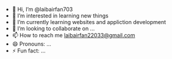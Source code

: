 - 👋 Hi, I’m @laibairfan703
- 👀 I’m interested in learning new things
- 🌱 I’m currently learning websites and appliction development
- 💞️ I’m looking to collaborate on ...
- 📫 How to reach me laibairfan22033@gmail.com
- 😄 Pronouns: ...
- ⚡ Fun fact: ...

<!---
laibairfan703/laibairfan703 is a ✨ special ✨ repository because its `README.md` (this file) appears on your GitHub profile.
You can click the Preview link to take a look at your changes.
--->
